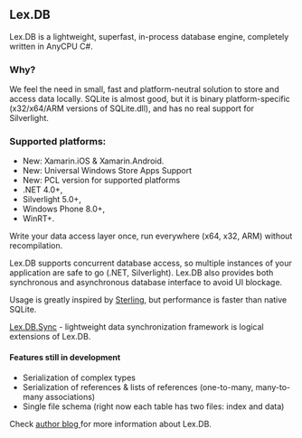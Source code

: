 ## Lex.DB

Lex.DB is a lightweight, superfast, in-process database engine, completely written in AnyCPU C#. 

### Why?
We feel the need in small, fast and platform-neutral solution to store and access data locally. SQLite is almost good, but it is binary platform-specific (x32/x64/ARM versions of SQLite.dll), and has no real support for Silverlight. 

### Supported platforms:

* New: Xamarin.iOS & Xamarin.Android.
* New: Universal Windows Store Apps Support
* New: PCL version for supported platforms 
* .NET 4.0+, 
* Silverlight 5.0+, 
* Windows Phone 8.0+, 
* WinRT+.

Write your data access layer once, run everywhere (x64, x32, ARM) without recompilation.

Lex.DB supports concurrent database access, so multiple instances of your application are safe to go (.NET, Silverlight). Lex.DB also provides both synchronous and asynchronous database interface to avoid UI blockage.

Usage is greatly inspired by [Sterling](http://sterling.codeplex.com/), but performance is faster than native SQLite.

[Lex.DB.Sync](https://github.com/demigor/lex.db.sync) - lightweight data synchronization framework is logical extensions of Lex.DB.


#### Features still in development
* Serialization of complex types
* Serialization of references & lists of references (one-to-many, many-to-many associations)
* Single file schema (right now each table has two files: index and data)


Check [author blog ](http://lexblog.azurewebsites.net)for more information about Lex.DB.

